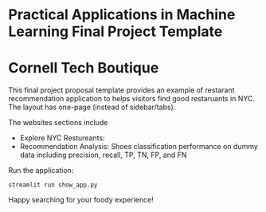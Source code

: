 # Practical Applications in Machine Learning Final Project Template

# Cornell Tech Boutique

This final project proposal template provides an example of restarant recommendation application to helps visitors find good restaruants in NYC. 
The layout has one-page (instead of sidebar/tabs). 

The websites sections include 
- Explore NYC Restureants:
- Recommendation Analysis: Shoes classification performance on dummy data including precision, recall, TP, TN, FP, and FN

Run the application:
```
streamlit run show_app.py
```

Happy searching for your foody experience!
